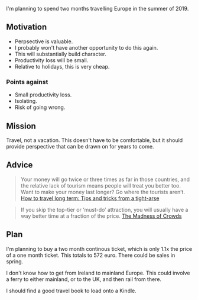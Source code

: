 I'm planning to spend two months travelling Europe in the summer of 2019.

## Motivation

- Perpsective is valuable.
- I probably won't have another opportunity to do this again.
- This will substantially build character.
- Productivity loss will be small.
- Relative to holidays, this is very cheap.

### Points against

- Small productivity loss.
- Isolating.
- Risk of going wrong.

## Mission

Travel, not a vacation. This doesn't have to be comfortable, but it should provide perspective that can be drawn on for years to come.

## Advice

> Your money will go twice or three times as far in those countries, and the relative lack of tourism means people will treat you better too. Want to make your money last longer? Go where the tourists aren’t. [How to travel long term: Tips and tricks from a tight-arse](https://kristinhallnz.wordpress.com/2018/04/02/how-to-travel-long-term-tips-and-tricks-from-a-tight-arse/)

> If you skip the top-tier or ‘must-do’ attraction, you will usually have a way better time at a fraction of the price. [The Madness of Crowds](https://thedeepdish.org/the-madness-of-crowds/)

## Plan

I'm planning to buy a two month continous ticket, which is only 1.1x the price of a one month ticket. This totals to 572 euro. There could be sales in spring.

I don't know how to get from Ireland to mainland Europe. This could involve a ferry to either mainland, or to the UK, and then rail from there.

I should find a good travel book to load onto a Kindle.

